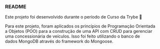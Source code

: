 ### README

Este projeto foi desenvolvido durante o período de Curso da Trybe 🚀

Para este projeto, foram aplicados os princípios de Programação Orientada a Objetos (POO) para a construção de uma API com CRUD para gerenciar uma concessionária de veículos. Isso foi feito utilizando o banco de dados MongoDB através do framework do Mongoose.
